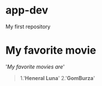 # app-dev
My first repository

# My favorite movie
'*My favorite movies are*'
>1.'**Heneral Luna**'
>2.'**GomBurza**'
